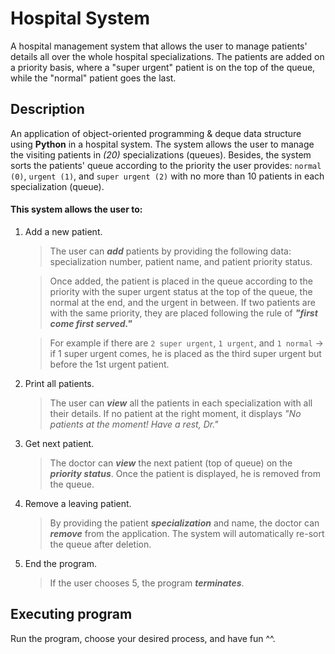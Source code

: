 # Hospital System

A hospital management system that allows the user to manage patients' details all over the whole hospital specializations. The patients are added on a priority basis, where a "super urgent" patient is on the top of the queue, while the "normal" patient goes the last.

## Description

An application of object-oriented programming & deque data structure using **Python** in a hospital system. 
The system allows the user to manage the visiting patients in _(20)_ specializations (queues). Besides, the system sorts the patients' queue according to the priority the user provides: `normal (0)`, `urgent (1)`, and `super urgent (2)` with no more than 10 patients in each specialization (queue). 

#### This system allows the user to:
1. Add a new patient.
   > The user can _**add**_ patients by providing the following data: specialization number, patient name, and patient priority status.

   > Once added, the patient is placed in the queue according to the priority with the super urgent status at the top of the queue, the normal at the end, and the urgent in between. If two patients are with the same priority, they are placed following the rule of **_"first come first served."_**
   
   > For example if there are `2 super urgent`, `1 urgent`, and `1 normal` -> if 1 super urgent comes, he is placed as the third super urgent but before the 1st urgent patient.
   
1. Print all patients.
   > The user can **_view_** all the patients in each specialization with all their details. If no patient at the right moment, it displays _"No patients at the moment! Have a rest, Dr."_
2. Get next patient.
   > The doctor can **_view_** the next patient (top of queue) on the **_priority status_**. Once the patient is displayed, he is removed from the queue.
3. Remove a leaving patient.
   > By providing the patient _**specialization**_ and name, the doctor can _**remove**_ from the application. The system will automatically re-sort the queue after deletion.
4. End the program.
   > If the user chooses 5, the program _**terminates**_.

## Executing program
Run the program, choose your desired process, and have fun ^^.






